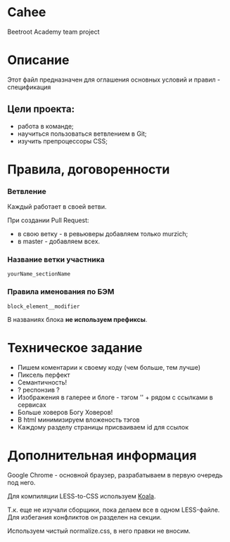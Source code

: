 # Cahee

Beetroot Academy team project

# Описание

Этот файл предназначен для оглашения основных условий и правил - спецификация 

## Цели проекта:

*   работа в команде;
*   научиться пользоваться ветвлением в Git;
*   изучить препроцессоры CSS;

# Правила, договоренности

### Ветвление

Каждый работает в своей ветви.

При создании Pull Request:
*   в свою ветку - в ревьюверы добавляем только murzich;
*   в master     - добавляем всех.

### Название ветки участника

`yourName_sectionName`

### Правила именования по БЭМ

`block_element__modifier`

В названиях блока __не используем префиксы__.

# Техническое задание

*   Пишем коментарии к своему коду (чем больше, тем лучше)
*   Пиксель перфект
*   Семантичность!
*   ? респонзив ?
*   Изображения в галерее и блоге - тэгом '<img>' + рядом с ссылками в сервисах
*   Больше ховеров Богу Ховеров!
*   В html минимизируем вложеность тэгов
*   Каждому разделу страницы присваиваем id для ссылок

# Дополнительная информация

Google Chrome - основной браузер, разрабатываем в первую очередь под него.

Для компиляции LESS-to-CSS используем [Koala](http://koala-app.com/).

Т.к. еще не изучали сборщики, пока делаем все в одном LESS-файле. Для избегания конфликтов он разделен на секции.

Используем чистый normalize.css, в него правки не вносим.

